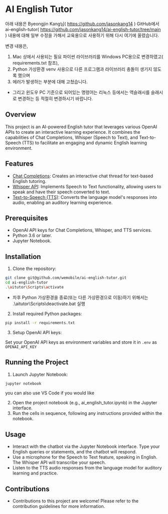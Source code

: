 # AI English Tutor
아래 내용은 Byeongjin Kang님( https://github.com/jasonkang14 ) GitHub에서 ai-english-tutor( https://github.com/jasonkang14/ai-english-tutor/tree/main ) 내용에 대해 일부 수정을 가해서 교육용으로 사용하기 위해 다시 여기에 올렸습니다.

변경 내용은,
1. Mac 상에서 사용되는 필요 파이썬 라이브러리를 Windows PC용으로 변경하였고( requirements.txt 참조), 
2. Python 가상환경 venv 사용으로 다른 프로그램과 라이브러리 충돌이 생기지 않도록 했으며 
3. 에러가 발생하는 부분에 대해 고쳤습니다.
- 그리고 윈도우 PC 기준으로 되어있는 명령어는 리눅스 등에서는 역슬래시를 슬래시로 변경하는 등 적절히 변경하시기 바랍니다.

## Overview
This project is an AI-powered English tutor that leverages various OpenAI APIs to create an interactive learning experience. It combines the capabilities of Chat Completions, Whisper (Speech to Text), and Text-to-Speech (TTS) to facilitate an engaging and dynamic English learning environment.

## Features
- [Chat Completions](https://platform.openai.com/docs/guides/text-generation/chat-completions-api): Creates an interactive chat thread for text-based English tutoring.
- [Whisper API](https://platform.openai.com/docs/guides/speech-to-text/speech-to-text): Implements Speech to Text functionality, allowing users to speak and have their speech converted to text.
- [Text-to-Speech (TTS)](https://platform.openai.com/docs/guides/text-to-speech/text-to-speech): Converts the language model's responses into audio, enabling an auditory learning experience.

## Prerequisites
- OpenAI API keys for Chat Completions, Whisper, and TTS services.
- Python 3.6 or later.
- Jupyter Notebook.

## Installation
1. Clone the repository:

```bash
git clone git@github.com/wemobile/ai-english-tutor.git
cd ai-english-tutor
.\aitutor\Scripts\activate
```
- 차후 Python 가상환경을 종료(또는 다른 가상환경으로 이동)하기 위해서는 .\aitutor\Scripts\deactivate.bat 실행

2. Install required Python packages:
```bash
pip install -r requirements.txt
```

3. Setup OpenAI API keys:

Set your OpenAI API keys as environment variables and store it in `.env` as `OPENAI_API_KEY`

## Running the Project

1. Launch Jupyter Notebook:
```bash
jupyter notebook
```

you can also use VS Code if you would like

2. Open the project notebook (e.g., ai_english_tutor.ipynb) in the Jupyter interface.
3. Run the cells in sequence, following any instructions provided within the notebook.

## Usage
- Interact with the chatbot via the Jupyter Notebook interface. Type your English queries or statements, and the chatbot will respond.
- Use a microphone for the Speech to Text feature, speaking in English. The Whisper API will transcribe your speech.
- Listen to the TTS audio responses from the language model for auditory learning and practice.

## Contributions
- Contributions to this project are welcome! Please refer to the contribution guidelines for more information.
